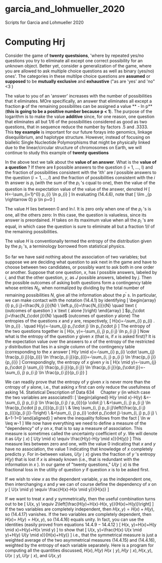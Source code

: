 # garcia_and_lohmueller_2020
Scripts for Garcia and Lohmueller 2020


# Computing Hrj



Consider the game of **twenty questsions**, 'where by repeated yes/no questions you try to eliminate all except one correct possibility for an unknown object. Better yet, consider a generalization of the game, where you are allowed to ask multiple choice questions as well as binary (yes/no) ones'. The categories in these multilpe choice questions are **assumed** or **supposed** to be **mutually exclusive** and **exhaustive** ("as are 'yes' and 'no" <3 )



The value to you of an 'answer' increases with the number of possibilities that it eliminates. MOre specifically, an answer that eliminates all except a fraction **p** of the remaining possibilites can be assigned a value  ** - ln p** (**this is going to be a positive number because p < 1**). The purpose of the logarithm is to make the value **additive** since, for one reason, one question that eliminates all but 1/6 of the possibilities considered as good as two questions, that in sequence reduce the number by factors .5 and .3333. This **toy example** is important for our future forays into genomics, linkage disequilibrium, and haplotype structure. However, instead of focusing on biallelic Single Nucleotide Polymorphisms that might be physically linked due to the linear/circular structure of chromosomes on Earth, we will continue to study this example of **twenty questions**


In the above text we talk about the **value of an answer**. What is the **value of a question** ? If there are **I** possible answers to the question (i = 1, ..., I) and the fraction of possibilities consistent with the 'ith' are $I$ possible answers to the question $(i=1, \ldots, I)$ and the fraction of possibilities consistent with the $i$ th answer is $p_{i}$ (with the sum of the $p_{i}$ 's cqual to one), then the value of the question is the expectation value of the value of the answer, denoted $H$
\[
H=-\sum_{i=1}^{I} p_{i} \ln p_{i}
\]
In evaluating $(14.4 .6),$ note that
\[
\lim _{p \rightarrow 0} p \ln p=0
\]

The value $H$ lies between 0 and $\ln I .$ It is zero only when one of the $p_{i}$ 's is one, all the others zero: In this case, the question is valueless, since its answer is preordained. $H$ takes on its maximum value when all the $p_{i}$ 's are equal, in which case the question is sure to eliminate all but a fraction $1 / I$ of the remaining possibilities.

The value $H$ is conventionally termed the entropy of the distribution given by the $p_{i}$ 's, a terminology borrowed from statistical physics.

So far we have said nothing about the association of two variables; but suppose we are deciding what question to ask next in the game and have to choose between two candidates, or possibly want to ask both in one order or another. Suppose that one question, $x,$ has $I$ possible answers, labeled by $i,$ and that the other question,
$y,$ as $J$ possible answers, labeled by $j .$ Then the possible outcomes of asking both questions form a contingency table whose entries $N_{i j},$ when normalized by dividing by the total number of remaining possibilities $N,$ give all the information about the
$p^{\prime}$ s. In particular, we can make contact with the notation $(14.4 .1)$ by identifying
\[
\begin{array}{l}
p_{i j}=\frac{N_{i j}}{N} \\
\left.p_{i}=\frac{N_{i}}{N} \quad \text { (outcomes of question } x \text { alone }\right)
\end{array}
\]
$p_{\cdot j}=\frac{N_{\cdot j}}{N} \quad$ (outcomes of question $y$ alone)
The entropies of the questions $x$ and $y$ are, respectively,
\[
H(x)=-\sum_{i} p_{i} . \ln p_{i} . \quad H(y)=-\sum_{j} p_{\cdot j} \ln p_{\cdot j}
\]
The entropy of the two questions together is
\[
H(x, y)=-\sum_{i, j} p_{i j} \ln p_{i j}
\]
Now what is the entropy of the question $y$ given $x$ (that is, if $x$ is asked first)? It is the expectation value over the answers to $x$ of the entropy of the restricted $y$ distribution that lies in a single column of the contingency table (corresponding to the $x$ answer
\[
H(y \mid x)=-\sum_{i} p_{i} \cdot \sum_{j} \frac{p_{i j}}{p_{i}} \ln \frac{p_{i j}}{p_{i}}=-\sum_{i, j} p_{i j} \ln \frac{p_{i j}}{p_{i}}
\]
Correspondingly, the entropy of $x$ given $y$ is
\[
H(x \mid y)=-\sum_{j} p_{\cdot j} \sum_{i} \frac{p_{i j}}{p_{i j}} \ln \frac{p_{i j}}{p_{\cdot j}}=-\sum_{i, j} p_{i j} \ln \frac{p_{i j}}{p_{i j}}
\]


We can readily prove that the entropy of $y$ given $x$ is never more than the cntropy of $y$ alone, i.e., that asking $x$ first can only reduce the usefulness of asking
14. Statistical Description of Data
$634 \quad$ Chapter
$y$ (in which case the two variables are associated!):
\[
\begin{aligned}
H(y \mid x)-H(y) &=-\sum_{i, j} p_{i j} \ln \frac{p_{i j} / p_{i}}{p \cdot j} \\
&=\sum_{i, j} p_{i j} \ln \frac{p_{\cdot j} p_{i}}{p_{i j}} \\
& \leq \sum_{i, j} p_{i j}\left(\frac{p_{i j} p_{i}}{p_{i j}}-1\right) \\
&=\sum_{i, j} p_{i} \cdot p_{\cdot j}-\sum_{i, j} p_{i j} \\
&=1-1=0
\end{aligned}
\]
where the inequality follows from the fact
\[
\ln w \leq w-1
\]
We now have everything we need to define a measure of the "dependency" of $y$ on $x,$ that is to say a measure of association. This measure is sometimes called the uncertainty coefficient of $y .$ We will denote it as $U(y \mid x)$
\[
U(y \mid x) \equiv \frac{H(y)-H(y \mid x)}{H(y)}
\]
This measure lies between zero and one, with the value 0 indicating that $x$ and $y$ have no association, the value 1 indicating that knowledge of $x$ completely predicts
$y .$ For in-between values, $U(y \mid x)$ gives the fraction of $y$ 's entropy $H(y)$ that is lost if $x$ is already known (i.e., that is redundant with the information in $x$ ). In our game of "twenty questions," $U(y \mid x)$ is the fractional loss in the utility of question $y$ if question $x$ is to be asked first.

If we wish to view $x$ as the dependent variable, $y$ as the independent one, then interchanging $x$ and $y$ we can of course define the dependency of $x$ on $y$
\[
U(x \mid y) \equiv \frac{H(x)-H(x \mid y)}{H(x)}
\]



If we want to treat $x$ and $y$ symmetrically, then the useful combination turns out to be
\[
U(x, y) \equiv 2\left[\frac{H(y)+H(x)-H(x, y)}{H(x)+H(y)}\right]
\]
If the two variables are completely independent, then $H(x, y)=H(x)+H(y),$ so (14.4.17) vanishes. If the two variables are completely dependent, then $H(x)=$ $H(y)=H(x, y),$ so $(14.4 .16)$ equals unity. In fact, you can use the identities (easily proved from equations $14.4 .9-14.4 .12$ )
\[
H(x, y)=H(x)+H(y \mid x)=H(y)+H(x \mid y)
\]
to show that
\[
U(x, y)=\frac{H(x) U(x \mid y)+H(y) U(y \mid x)}{H(x)+H(y)}
\]
i.e., that the symmetrical measure is just a weighted average of the two asymmetrical measures $(14.4 .15)$ and $(14.4 .16),$ weighted by the entropy of each variable separately. Here is a program for computing all the quantities discussed, $H(x), H(y)$ $H(x \mid y), H(y \mid x), H(x, y), U(x \mid y), U(y \mid x),$ and $U(x, y)$
